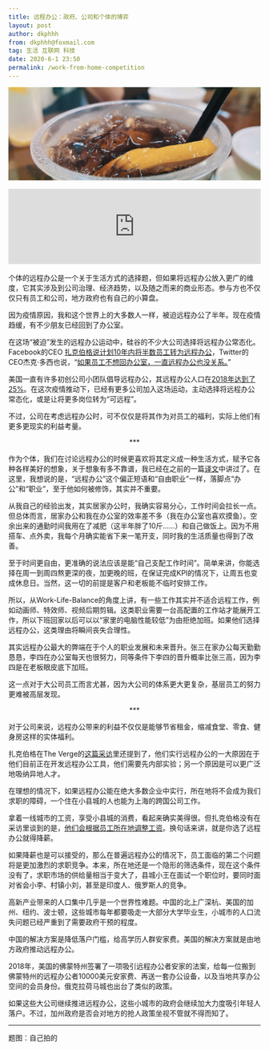 ```yaml
---
title: 远程办公：政府、公司和个体的博弈
layout: post
author: dkphhh
from: dkphhh@foxmail.com
tag: 生活 互联网 科技
date: 2020-6-1 23:50
permalink: /work-from-home-competition
---
```


![IMG_1108](https://raw.githubusercontent.com/dkphhh/img/master/20200602001112.JPG)

<iframe allow="autoplay *; encrypted-media *;" frameborder="0" height="150" style="width:100%;overflow:hidden;background:transparent;" sandbox="allow-forms allow-popups allow-same-origin allow-scripts allow-storage-access-by-user-activation allow-top-navigation-by-user-activation" src="https://embed.music.apple.com/cn/album/so-far-away/747087657?i=747087664"></iframe>


个体的远程办公是一个关于生活方式的选择题，但如果将远程办公放入更广的维度，它其实涉及到公司治理、经济趋势，以及随之而来的商业形态。参与方也不仅仅只有员工和公司，地方政府也有自己的小算盘。

因为疫情原因，我和这个世界上的大多数人一样，被迫远程办公了半年。现在疫情趋缓，有不少朋友已经回到了办公室。

在这场“被迫”发生的远程办公运动中，硅谷的不少大公司选择将远程办公常态化。Facebook的CEO [扎克伯格说计划10年内将半数员工转为远程办公](https://www.theverge.com/2020/5/21/21265780/facebook-remote-work-mark-zuckerberg-interview-wfh)，Twitter的CEO杰克·多西也说，“[如果员工不想回办公室，一直远程办公也没关系。](https://www.bbc.com/news/technology-52628119)”

美国一直有许多初创公司小团队倡导远程办公，其远程办公人口在[2018年达到了25%](https://www.bls.gov/opub/ted/2019/29-percent-of-wage-and-salary-workers-could-work-at-home-in-their-primary-job-in-2017-18.htm)。在这次疫情推动下，已经有更多公司加入这场运动，主动选择将远程办公常态化，或是让将更多岗位转为“可远程”。

不过，公司在考虑远程办公时，可不仅仅是将其作为对员工的福利，实际上他们有更多更现实的利益考量。

<center>***</center>

作为个体，我们在讨论远程办公的时候更喜欢将其定义成一种生活方式，赋予它各种各样美好的想象，关于想象有多不靠谱，我已经在之前的一篇[译文](./ugly-truth-about-working-from-home)中讲过了。在这里，我想说的是，“远程办公”这个偏正短语和“自由职业”一样，落脚点“办公”和“职业”，至于他如何被修饰，其实并不重要。

从我自己的经验出发，其实居家办公时，我确实容易分心，工作时间会拉长一点。但总体而言，居家办公和我在办公室的效率差不多（我在办公室也喜欢摸鱼）。空余出来的通勤时间我用在了减肥（这半年胖了10斤……）和自己做饭上。因为不用搭车、点外卖，我每个月确实能省下来一笔开支，同时我的生活质量也得到了改善。

至于时间更自由，更准确的说法应该是能“自己支配工作时间”。简单来讲，你能选择在周一到周四熬更深的夜，加更晚的班，在保证完成KPI的情况下，让周五也变成休息日。当然，这一切的前提是客户和老板能不临时安排工作。

所以，从Work-Life-Balance的角度上讲，有一些工作其实并不适合远程工作，例如动画师、特效师、视频后期剪辑。这类职业需要一台高配置的工作站才能展开工作，所以下班回家以后可以以“家里的电脑性能较低”为由拒绝加班。如果他们选择远程办公，这类理由将瞬间丧失合理性。

其实远程办公最大的弊端在于个人的职业发展和未来晋升。张三在家办公每天勤勤恳恳，李四在办公室每天也很努力，同等条件下李四的晋升概率比张三高，因为李四是在老板眼皮底下加班。

这一点对于大公司员工而言尤甚，因为大公司的体系更大更复杂，基层员工的努力更难被高层发现。

<center>***</center>

对于公司来说，远程办公带来的利益不仅仅是能够节省租金，缩减食堂、零食、健身房这样的实体福利。

扎克伯格在The Verge的[这篇采访](https://www.theverge.com/2020/5/21/21265780/facebook-remote-work-mark-zuckerberg-interview-wfh)里还提到了，他们实行远程办公的一大原因在于他们目前正在开发远程办公工具，他们需要先内部实验；另一个原因是可以更广泛地吸纳异地人才。

在理想的情况下，如果远程办公能在绝大多数企业中实行，所在地将不会成为我们求职的障碍，一个住在小县城的人也能为上海的跨国公司工作。

拿着一线城市的工资，享受小县城的消费，看起来确实美得很。但扎克伯格没有在采访里谈到的是，[他们会根据员工所在地调整工资](https://www.bloomberg.com/company/)。换句话来讲，就是你选了远程办公就得降薪。

如果降薪也是可以接受的，那么在普遍远程办公的情况下，员工面临的第二个问题将是更加激烈的求职竞争。本来，所在地还是一个隐形的筛选条件，现在这个条件没有了，求职市场的供给量相当于变大了，县城小王在面试一个职位时，要同时面对省会小李、村镇小刘，甚至是印度人、俄罗斯人的竞争。

高新产业带来的人口集中几乎是一个世界性难题。中国的北上广深杭、美国的加州、纽约、波士顿，这些城市每年都要吸走一大部分大学毕业生，小城市的人口流失问题已经严重到了需要政府干预的程度。

中国的解决方案是降低落户门槛，给高学历人群安家费。美国的解决方案就是由地方政府推动远程办公。

2018年，美国的佛蒙特州签署了一项吸引远程办公者安家的法案，给每一位搬到佛蒙特州的远程办公者10000美元安家费、再送一套办公设备，以及当地共享办公空间的会员身份。俄克拉荷马城也出台了类似的政策。

如果这些大公司继续推进远程办公，这些小城市的政府会继续加大力度吸引年轻人落户。不过，加州政府是否会对地方的抢人政策坐视不管就不得而知了。

---

题图：自己拍的

